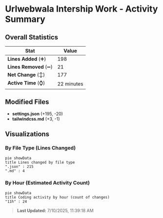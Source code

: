 # Urlwebwala Intership Work - Activity Summary 

## Overall Statistics

| Stat                   | Value                                                             |
| ---------------------- | ----------------------------------------------------------------- |
| **Lines Added** (➕)   | 198                                          |
| **Lines Removed** (➖) | 21                                        |
| **Net Change** (↕)    | 177                |
| **Active Time** (⌚)   | 22 minutes |


## Modified Files
- **settings.json** (+195, -20)
- **tailwindcss.md** (+3, -1)

## Visualizations

### By File Type (Lines Changed)

```mermaid
pie showData
title Lines changed by file type
".json" : 215
".md" : 4
```

### By Hour (Estimated Activity Count)

```mermaid
pie showData
title Coding activity by hour (count of changes)
"11h" : 24
```


> **Last Updated:** 7/10/2025, 11:39:18 AM